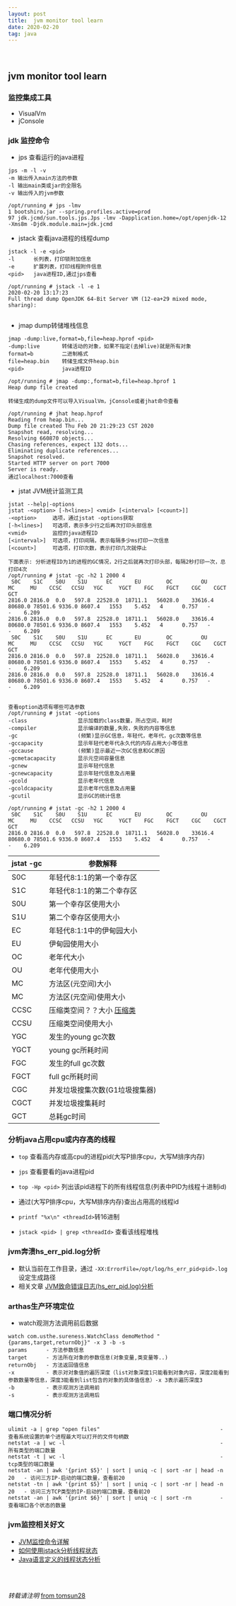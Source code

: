 ```yaml
---
layout: post
title:  jvm monitor tool learn
date: 2020-02-20
tag: java
---
```

<br>

## jvm monitor tool learn  



### 监控集成工具  
* VisualVm
* jConsole

### jdk 监控命令  

* jps 查看运行的java进程  

````
jps -m -l -v
-m 输出传入main方法的参数
-l 输出main类或jar的全限名
-v 输出传入的jvm参数

/opt/running # jps -lmv
1 bootshiro.jar --spring.profiles.active=prod
97 jdk.jcmd/sun.tools.jps.Jps -lmv -Dapplication.home=/opt/openjdk-12 -Xms8m -Djdk.module.main=jdk.jcmd

````

* jstack 查看java进程的线程dump  

````
jstack -l -e <pid>
-l      长列表，打印锁附加信息
-e      扩展列表，打印线程附件信息
<pid>   java进程ID,通过jps查看

/opt/running # jstack -l -e 1
2020-02-20 13:17:23
Full thread dump OpenJDK 64-Bit Server VM (12-ea+29 mixed mode, sharing):


````

* jmap dump转储堆栈信息  

````
jmap -dump:live,format=b,file=heap.hprof <pid>
-dump:live       转储活动的对象，如果不指定(去掉live)就是所有对象
format=b         二进制格式
file=heap.bin    转储生成文件heap.bin
<pid>            java进程ID

/opt/running # jmap -dump:,format=b,file=heap.hprof 1
Heap dump file created

转储生成的dump文件可以导入VisualVm，jConsole或者jhat命令查看

/opt/running # jhat heap.hprof
Reading from heap.bin...
Dump file created Thu Feb 20 21:29:23 CST 2020
Snapshot read, resolving...
Resolving 660870 objects...
Chasing references, expect 132 dots...
Eliminating duplicate references...
Snapshot resolved.
Started HTTP server on port 7000
Server is ready.
通过localhost:7000查看

````

* jstat JVM统计监测工具  

````
jstat --help|-options
jstat -<option> [-h<lines>] <vmid> [<interval> [<count>]]
-<option>     选项，通过jstat -options获取
[-h<lines>]   可选项，表示多少行之后再次打印头部信息
<vmid>        监控的java进程ID
[<interval>]  可选项，打印间隔，表示每隔多少ms打印一次信息
[<count>]     可选项，打印次数，表示打印几次就停止

下面表示: 分析进程ID为1的进程的GC情况，2行之后就再次打印头部，每隔2秒打印一次，总打印4次
/opt/running # jstat -gc -h2 1 2000 4
 S0C    S1C    S0U    S1U      EC       EU        OC         OU       MC     MU    CCSC   CCSU   YGC     YGCT    FGC    FGCT    CGC    CGCT     GCT
2816.0 2816.0  0.0   597.8  22528.0  18711.1   56028.0    33616.4   80680.0 78501.6 9336.0 8607.4   1553    5.452   4      0.757   -          -    6.209
2816.0 2816.0  0.0   597.8  22528.0  18711.1   56028.0    33616.4   80680.0 78501.6 9336.0 8607.4   1553    5.452   4      0.757   -          -    6.209
 S0C    S1C    S0U    S1U      EC       EU        OC         OU       MC     MU    CCSC   CCSU   YGC     YGCT    FGC    FGCT    CGC    CGCT     GCT
2816.0 2816.0  0.0   597.8  22528.0  18711.1   56028.0    33616.4   80680.0 78501.6 9336.0 8607.4   1553    5.452   4      0.757   -          -    6.209
2816.0 2816.0  0.0   597.8  22528.0  18711.1   56028.0    33616.4   80680.0 78501.6 9336.0 8607.4   1553    5.452   4      0.757   -          -    6.209


查看option选项有哪些可选参数
/opt/running # jstat -options
-class                显示加载的class数量，所占空间，耗时
-compiler             显示编译的数量,失败，失败的内容等信息
-gc                   (频繁)显示GC信息，年轻代，老年代，gc次数等信息
-gccapacity           显示年轻代老年代永久代的内存占用大小等信息
-gccause              (频繁)显示最近一次GC信息和GC原因
-gcmetacapacity       显示元空间容量信息
-gcnew                显示年轻代信息
-gcnewcapacity        显示年轻代信息及占用量
-gcold                显示老年代信息
-gcoldcapacity        显示老年代信息及占用量
-gcutil               显示GC的统计信息

````

````
/opt/running # jstat -gc -h2 1 2000 4
 S0C    S1C    S0U    S1U      EC       EU        OC         OU       MC     MU    CCSC   CCSU   YGC     YGCT    FGC    FGCT    CGC    CGCT     GCT
2816.0 2816.0  0.0   597.8  22528.0  18711.1   56028.0    33616.4   80680.0 78501.6 9336.0 8607.4   1553    5.452   4      0.757   -          -    6.209
````

jstat -gc | 参数解释
----------|---------
S0C       | 年轻代8:1:1的第一个幸存区
S1C       | 年轻代8:1:1的第二个幸存区
S0U       | 第一个幸存区使用大小
S1U       | 第二个幸存区使用大小
EC        | 年轻代8:1:1中的伊甸园大小
EU        | 伊甸园使用大小
OC        | 老年代大小
OU        | 老年代使用大小
MC        | 方法区(元空间)大小
MC        | 方法区(元空间)使用大小
CCSC      | 压缩类空间？？大小  [压缩类](https://www.zhihu.com/question/268392125)
CCSU      | 压缩类空间使用大小
YGC       | 发生的young gc次数
YGCT      | young gc所耗时间
FGC       | 发生的full gc次数
FGCT      | full gc所耗时间
CGC       | 并发垃圾搜集次数(G1垃圾搜集器)
CGCT      | 并发垃圾搜集耗时
GCT       | 总耗gc时间


### 分析java占用cpu或内存高的线程  

* `top` 查看高内存或高cpu的进程pid(大写P排序cpu，大写M排序内存)  
* `jps` 查看要看的java进程pid  

* `top -Hp <pid>` 列出该pid进程下的所有线程信息(列表中PID为线程十进制id)  
* 通过(大写P排序cpu，大写M排序内存)查出占用高的线程id  
* `printf "%x\n" <threadId>`转16进制  
* `jstack <pid> | grep <threadId>` 查看该线程堆栈  

### jvm奔溃hs_err_pid.log分析  

* 默认当前在工作目录，通过 ```-XX:ErrorFile=/opt/log/hs_err_pid<pid>.log``` 设定生成路径  
* 相关文章 [JVM致命错误日志(hs_err_pid.log)分析](https://blog.csdn.net/github_32521685/article/details/50355661)

### arthas生产环境定位  

* watch观测方法调用前后数据  

````
watch com.usthe.sureness.WatchClass demoMethod "{params,target,returnObj}" -x 3 -b -s  
params      - 方法参数信息
target      - 方法所在对象的参数信息(对象变量,类变量等..)
returnObj   - 方法返回值信息  
-x          - 表示对对象值的遍历深度（list对象深度1只能看到对象内容，深度2能看到参数数量等信息，深度3能看到list包含的对象的具体值信息）-x 3表示遍历深度3  
-b          - 表示观测方法调用前  
-s          - 表示观测方法调用后  
````

### 端口情况分析  

````
ulimit -a | grep "open files"                                      - 查看系统设置的单个进程最大可以打开的文件句柄数
netstat -a | wc -l                                                 - 所有类型的端口数量
netstat -t | wc -l                                                 - tcp类型的端口数量
netstat -an | awk '{print $5}' | sort | uniq -c | sort -nr | head -n 20   - 访问三方IP-启动的端口数量，查看前20
netstat -tn | awk '{print $5}' | sort | uniq -c | sort -nr | head -n 20   - 访问三方TCP类型的IP-启动的端口数量，查看前20
netstat -an | awk '{print $6}' | sort | uniq -c | sort -rn         - 查看端口各个状态的数量
````

### jvm监控相关好文  

* [JVM监控命令详解](https://www.cnblogs.com/rainy-shurun/p/5732341.html)
* [如何使用jstack分析线程状态](https://www.cnblogs.com/wuchanming/p/7766994.html)
* [Java语言定义的线程状态分析](https://www.cnblogs.com/trust-freedom/p/6606594.html)




<br>
<br>

*转载请注明* [from tomsun28](http://usthe.com)
